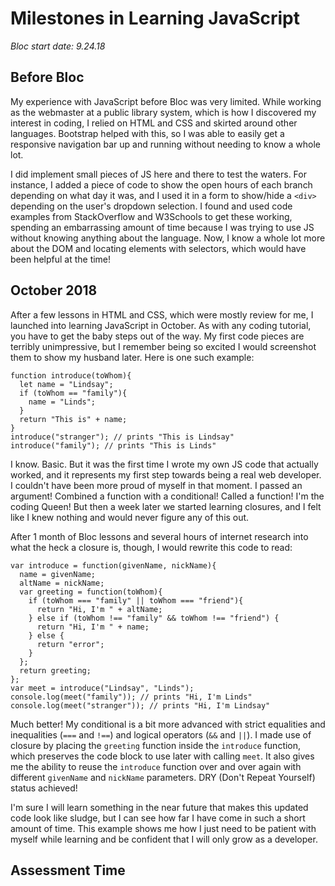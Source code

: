 # Milestones in Learning JavaScript
*Bloc start date: 9.24.18*

## Before Bloc

My experience with JavaScript before Bloc was very limited. While working as the webmaster at a public library system, which is how I discovered my interest in coding, I relied on HTML and CSS and skirted around other languages. Bootstrap helped with this, so I was able to easily get a responsive navigation bar up and running without needing to know a whole lot.

I did implement small pieces of JS here and there to test the waters. For instance, I added a piece of code to show the open hours of each branch depending on what day it was, and I used it in a form to show/hide a `<div>` depending on the user's dropdown selection. I found and used code examples from StackOverflow and W3Schools to get these working, spending an embarrassing amount of time because I was trying to use JS without knowing anything about the language. Now, I know a whole lot more about the DOM and locating elements with selectors, which would have been helpful at the time!

## October 2018

After a few lessons in HTML and CSS, which were mostly review for me, I launched into learning JavaScript in October. As with any coding tutorial, you have to get the baby steps out of the way. My first code pieces are terribly unimpressive, but I remember being so excited I would screenshot them to show my husband later. Here is one such example:

```
function introduce(toWhom){
  let name = "Lindsay";
  if (toWhom == "family"){
    name = "Linds";
  }
  return "This is" + name;
}
introduce("stranger"); // prints "This is Lindsay"
introduce("family"); // prints "This is Linds"
```

I know. Basic. But it was the first time I wrote my own JS code that actually worked, and it represents my first step towards being a real web developer. I couldn't have been more proud of myself in that moment. I passed an argument! Combined a function with a conditional! Called a function! I'm the coding Queen! But then a week later we started learning closures, and I felt like I knew nothing and would never figure any of this out.

After 1 month of Bloc lessons and several hours of internet research into what the heck a closure is, though, I would rewrite this code to read:

```
var introduce = function(givenName, nickName){
  name = givenName;
  altName = nickName;
  var greeting = function(toWhom){
    if (toWhom === "family" || toWhom === "friend"){
      return "Hi, I'm " + altName;
    } else if (toWhom !== "family" && toWhom !== "friend") {
      return "Hi, I'm " + name;
    } else {
      return "error";
    }
  };
  return greeting;
};
var meet = introduce("Lindsay", "Linds");
console.log(meet("family")); // prints "Hi, I'm Linds"
console.log(meet("stranger")); // prints "Hi, I'm Lindsay"
```

Much better! My conditional is a bit more advanced with strict equalities and inequalities (`===` and `!==`) and logical operators (`&&` and `||`). I made use of closure by placing the `greeting` function inside the `introduce` function, which preserves the code block to use later with calling `meet`. It also gives me the ability to reuse the `introduce` function over and over again with different `givenName` and `nickName` parameters. DRY (Don't Repeat Yourself) status achieved!

I'm sure I will learn something in the near future that makes this updated code look like sludge, but I can see how far I have come in such a short amount of time. This example shows me how I just need to be patient with myself while learning and be confident that I will only grow as a developer.

## Assessment Time
